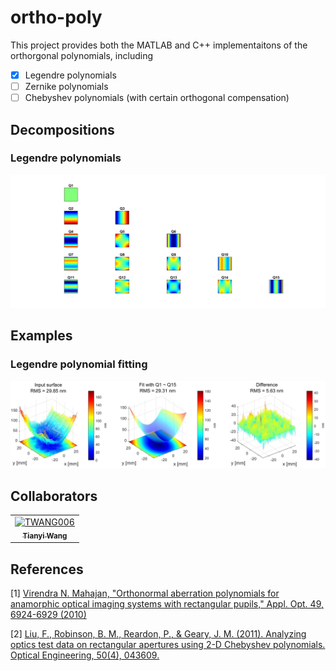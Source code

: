 # ortho-poly

This project provides both the MATLAB and C++ implementaitons of the orthorgonal polynomials, including
  - [x] Legendre polynomials
  - [ ] Zernike polynomials
  - [ ] Chebyshev polynomials (with certain orthogonal compensation)

## Decompositions
### Legendre polynomials
![Legendre polynomials](/images/legendre_first_15.jpg)

## Examples
### Legendre polynomial fitting
![Legendre polynomial fitting example](/images/legendre_fitting_example.jpg)

## Collaborators
<!-- readme: collaborators -start -->
<table>
<tr>
    <td align="center">
        <a href="https://github.com/TWANG006">
            <img src="https://avatars.githubusercontent.com/u/10113392?v=4" width="100;" alt="TWANG006"/>
            <br />
            <sub><b>Tianyi Wang</b></sub>
        </a>
    </td></tr>
</table>
<!-- readme: collaborators -end -->

## References
[1] [Virendra N. Mahajan, "Orthonormal aberration polynomials for anamorphic optical imaging systems with rectangular pupils," Appl. Opt. 49, 6924-6929 (2010)](https://doi.org/10.1364/AO.49.006924)

[2] [Liu, F., Robinson, B. M., Reardon, P., & Geary, J. M. (2011). Analyzing optics test data on rectangular apertures using 2-D Chebyshev polynomials. Optical Engineering, 50(4), 043609.](https://www.spiedigitallibrary.org/journals/optical-engineering/volume-50/issue-04/043609/Analyzing-optics-test-data-on-rectangular-apertures-using-2-D/10.1117/1.3569692.pdf)
